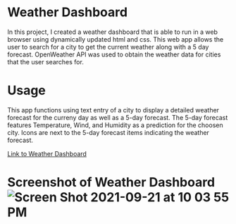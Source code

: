 # Weather Dashboard
In this project, I created a weather dashboard that is able to run in a web browser using dynamically updated html and css. This web app allows the user to search for a city to get the current weather along with a 5 day forecast. OpenWeather API was used to obtain the weather data for cities that the user searches for.

# Usage
This app functions using text entry of a city to display a detailed weather forecast for the curreny  day as well as a 5-day forecast. The 5-day forecast features Temperature, Wind, and Humidity as a prediction for the choosen city. Icons are next to the 5-day forecast items indicating the weather forecast.

[Link to Weather Dashboard](https://kbentley8.github.io/Weather-Dashboard/)

# Screenshot of Weather Dashboard![Screen Shot 2021-09-21 at 10 03 55 PM](https://user-images.githubusercontent.com/88289885/134273077-02824cf2-894d-411d-93e2-9098fdcd457a.png)
